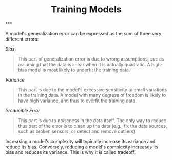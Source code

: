 <h1 align="center">Training Models</h1>
***

A model's generalization error can be expressed as the sum of three very different errors:

*Bias* <br/>
> This part of generalization error is due to wrong assumptions, suc as assuming that the data is linear when it is actually quadratic. A high-bias model is most likely to underfit the training data.

*Variance*<br/>
> This part is due to the model's excessive sensitivity to small variations in the training data. A model with many degress of freedom is likely to have high variance, and thus to overfit the training data.

*Irreducible Error*<br/>
> This part is due to noiseness in the data itself. The only way to reduce thus part of the error is to clean up the data (e.g., fix the data sources, such as broken sensors, or detect and remove outliers)

Increasing a model's complexity will typically increase its variance and reduce its bias. Conversely, reducing a model's complexity increases its bias and reduces its variance. This is why it is called tradeoff.